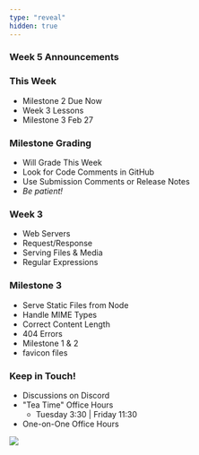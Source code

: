 ```yaml
---
type: "reveal"
hidden: true
---
```


<section>
	<h3>Week 5 Announcements</h3>
</section>
<section>
	<h3>This Week</h3>
	<ul>
		<li>Milestone 2 Due Now</li>
		<li>Week 3 Lessons</li>
		<li>Milestone 3 Feb 27</li>
	</ul>
</section>
<section>
	<h3>Milestone Grading</h3>
	<ul>
		<li>Will Grade This Week</li>
		<li>Look for Code Comments in GitHub</li>
		<li>Use Submission Comments or Release Notes</li>
		<li><i>Be patient!</i></li>
	</ul>
</section>
<section>
	<h3>Week 3</h3>
	<ul>
		<li>Web Servers</li>
		<li>Request/Response</li>
		<li>Serving Files & Media</li>
		<li>Regular Expressions</li>
	</ul>
</section>
<section>
	<h3>Milestone 3</h3>
	<ul>
		<li>Serve Static Files from Node</li>
		<li>Handle MIME Types</li>
		<li>Correct Content Length</li>
		<li>404 Errors</li>
		<li>Milestone 1 & 2</li>
		<li>favicon files</li>
	</ul>
</section>
<section>
	<h3>Keep in Touch!</h3>
	<ul>
	  <li>Discussions on Discord</li>
	  <li>"Tea Time" Office Hours<ul>
	  <li>Tuesday 3:30 | Friday 11:30</li>
	  </ul></li>
	  <li>One-on-One Office Hours</li>
	</ul>
</section>
<section>
  <img class="stretch" src="https://media.giphy.com/media/3o85xL7vu8vJKh71BK/giphy.gif">
</section>
